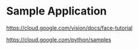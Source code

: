 # Sample Application 

https://cloud.google.com/vision/docs/face-tutorial

https://cloud.google.com/python/samples

